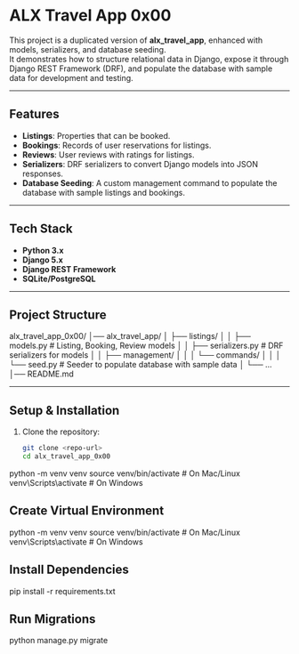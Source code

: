 # ALX Travel App 0x00

This project is a duplicated version of **alx_travel_app**, enhanced with models, serializers, and database seeding.  
It demonstrates how to structure relational data in Django, expose it through Django REST Framework (DRF), and populate the database with sample data for development and testing.

---

## Features
- **Listings**: Properties that can be booked.
- **Bookings**: Records of user reservations for listings.
- **Reviews**: User reviews with ratings for listings.
- **Serializers**: DRF serializers to convert Django models into JSON responses.
- **Database Seeding**: A custom management command to populate the database with sample listings and bookings.

---

## Tech Stack
- **Python 3.x**
- **Django 5.x**
- **Django REST Framework**
- **SQLite/PostgreSQL**

---

## Project Structure

alx_travel_app_0x00/
│── alx_travel_app/
│ ├── listings/
│ │ ├── models.py # Listing, Booking, Review models
│ │ ├── serializers.py # DRF serializers for models
│ │ ├── management/
│ │ │ └── commands/
│ │ │ └── seed.py # Seeder to populate database with sample data
│ └── ...
│── README.md


---

## Setup & Installation

1. Clone the repository:

   ```bash
   git clone <repo-url>
   cd alx_travel_app_0x00

python -m venv venv
source venv/bin/activate   # On Mac/Linux
venv\Scripts\activate      # On Windows

## Create Virtual Environment

python -m venv venv
source venv/bin/activate   # On Mac/Linux
venv\Scripts\activate      # On Windows

## Install Dependencies

pip install -r requirements.txt

## Run Migrations

python manage.py migrate

